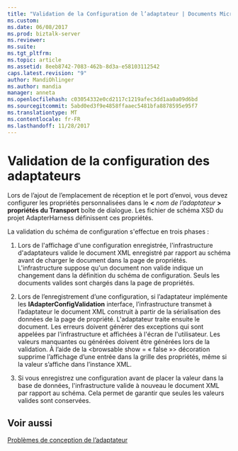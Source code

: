 ```yaml
---
title: "Validation de la Configuration de l’adaptateur | Documents Microsoft"
ms.custom: 
ms.date: 06/08/2017
ms.prod: biztalk-server
ms.reviewer: 
ms.suite: 
ms.tgt_pltfrm: 
ms.topic: article
ms.assetid: 8eeb8742-7083-462b-8d3a-e58103112542
caps.latest.revision: "9"
author: MandiOhlinger
ms.author: mandia
manager: anneta
ms.openlocfilehash: c03054332e0cd2117c1219afec3dd1aa0a09d6bd
ms.sourcegitcommit: 5abd0ed3f9e4858ffaaec5481bfa8878595e95f7
ms.translationtype: MT
ms.contentlocale: fr-FR
ms.lasthandoff: 11/28/2017
---
```

# <a name="validating-the-adapter-configuration"></a>Validation de la configuration des adaptateurs
Lors de l’ajout de l’emplacement de réception et le port d’envoi, vous devez configurer les propriétés personnalisées dans le  **\<**  *nom de l’adaptateur*  **\> propriétés du Transport**  boîte de dialogue. Les fichier de schéma XSD du projet AdapterHarness définissent ces propriétés.  
  
 La validation du schéma de configuration s'effectue en trois phases :  
  
1.  Lors de l'affichage d'une configuration enregistrée, l'infrastructure d'adaptateurs valide le document XML enregistré par rapport au schéma avant de charger le document dans la page de propriétés. L'infrastructure suppose qu'un document non valide indique un changement dans la définition du schéma de configuration. Seuls les documents valides sont chargés dans la page de propriétés.  
  
2.  Lors de l’enregistrement d’une configuration, si l’adaptateur implémente les **IAdapterConfigValidation** interface, l’infrastructure transmet à l’adaptateur le document XML construit à partir de la sérialisation des données de la page de propriété. L'adaptateur traite ensuite le document. Les erreurs doivent générer des exceptions qui sont appelées par l'infrastructure et affichées à l'écran de l'utilisateur. Les valeurs manquantes ou générées doivent être générées lors de la validation. À l’aide de la \<browsable show = « false »\> décoration supprime l’affichage d’une entrée dans la grille des propriétés, même si la valeur s’affiche dans l’instance XML.  
  
3.  Si vous enregistrez une configuration avant de placer la valeur dans la base de données, l'infrastructure valide à nouveau le document XML par rapport au schéma. Cela permet de garantir que seules les valeurs valides sont conservées.  
  
## <a name="see-also"></a>Voir aussi  
 [Problèmes de conception de l’adaptateur](../core/adapter-design-issues.md)